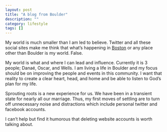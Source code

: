 ```yaml
---
layout: post
title: "A blog from Boulder"
description: ""
category: lifestyle
tags: []
---
```


My world is much smaller than I am led to believe. Twitter and all these social sites make me think that what’s happening in [Boston](https://en.wikipedia.org/wiki/Boston_Marathon_bombings) or any place other than Boulder is my world. False.

My world is what and where I can lead and influence. Currently it is 3 people; Danaé, Oscar, and Wells. I am living a life in Boulder and my focus should be on improving the people and events in this community. I want that reality to create a clear heart, head, and home and be able to listen to God’s plan for my life.

Sprouting roots is a new experience for us. We have been in a transient state for nearly all our marriage. Thus, my first moves of settling are to turn off unnecessary noise and distractions which include personal twitter and facebook accounts.

I can’t help but find it humorous that deleting website accounts is worth talking about.

